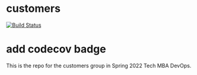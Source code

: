 # customers

[![Build Status](https://github.com/jm9498/customers/actions/workflows/tdd.yml/badge.svg)](https://github.com/jm9498/customers/actions)

# add codecov badge

This is the repo for the customers group in Spring 2022 Tech MBA DevOps.
